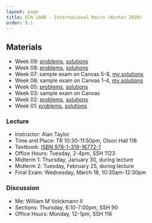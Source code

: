 ```yaml
---
layout: page
title: ECN 160B - International Macro (Winter 2020)
order: 9.1
---
```


## Materials
* Week 09: [problems](week09.pdf), [solutions](week09-ans.pdf)
* Week 08: [problems](week08.pdf), [solutions](week08-ans.pdf)
* Week 07: sample exam on Canvas 5-8, [my solutions](week07-ans.pdf)
* Week 06: sample exam on Canvas 1-4, [my solutions](week06-ans.pdf)
* Week 05: [problems](week05.pdf), [solutions](week05-ans.pdf)
* Week 03: sample exam on Canvas
* Week 02: [problems](week02.pdf), [solutions](week02-ans.pdf)
* Week 01: [problems](week01.pdf), [solutions](week01-ans.pdf)

### Lecture
* Instructor: Alan Taylor
* Time and Place: TR 10:30-11:50pm, Olson Hall 118
* Textbook: [ISBN 978-1-319-16772-1](https://www.macmillanhighered.com/launchpad/feenstrataylorintlecon4e/12598996)
* Office Hours: Tuesday, 2-4pm, SSH 1123
* Midterm 1: Thursday, January 30, during lecture
* Midterm 2: Tuesday, February 25, during lecture
* Final Exam: Wednesday, March 18, 10:30am-12:30pm

### Discussion
* Me: William M Volckmann II
* Sections: Thursday, 6:10-7:00pm, SSH 90
* Office Hours: Monday, 12-1pm, SSH 116
